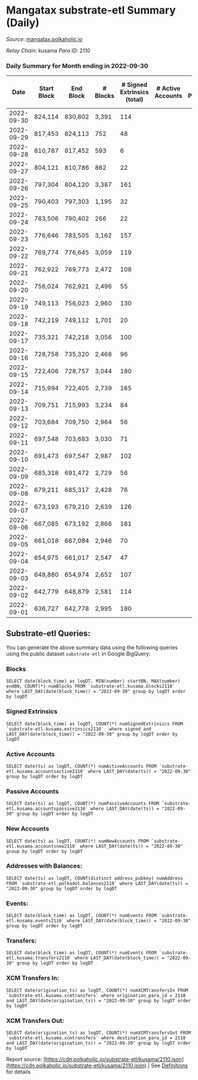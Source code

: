 # Mangatax substrate-etl Summary (Daily)

_Source_: [mangatax.polkaholic.io](https://mangatax.polkaholic.io)

*Relay Chain*: kusama
*Para ID*: 2110



### Daily Summary for Month ending in 2022-09-30


| Date | Start Block | End Block | # Blocks | # Signed Extrinsics (total) | # Active Accounts | # Passive | # New | # Addresses with Balances | # Events | # Transfers | # XCM Transfers In | # XCM Transfers Out | Issues | 
| ---- | ----------- | --------- | -------- | --------------------------- | ----------------- | --------- | ----- | ------------------------- | -------- | ----------- | ------------------ | ------------------- | ------ |
| 2022-09-30 | 824,114 | 830,802 | 3,391 | 114 |  |  |  | 1,339 | 7,018 |   | 13 ($1,072.61) | 8 ($1,470.35) |  |
| 2022-09-29 | 817,453 | 824,113 | 752 | 48 |  |  |  |  | 1,623 |   | 24 ($1,142.74) | 2 ($5,942.95) |  |
| 2022-09-28 | 810,787 | 817,452 | 593 | 6 |  |  |  |  | 1,195 | 1  | 26 ($21,768.09) |   |  |
| 2022-09-27 | 804,121 | 810,786 | 862 | 22 |  |  |  |  | 1,749 |   | 14 ($560.57) |   |  |
| 2022-09-26 | 797,304 | 804,120 | 3,387 | 161 |  |  |  |  | 7,091 | 1  | 23 ($129.31) | 19 ($12,320.67) |  |
| 2022-09-25 | 790,403 | 797,303 | 1,195 | 32 |  |  |  |  | 2,507 |   | 14 ($1,230.13) | 1 ($6.01) |  |
| 2022-09-24 | 783,506 | 790,402 | 266 | 22 |  |  |  |  | 594 |   | 15 ($719.55) |   |  |
| 2022-09-23 | 776,646 | 783,505 | 3,162 | 157 |  |  |  |  | 6,547 | 3  | 13 ($670.63) | 10 ($722.74) |  |
| 2022-09-22 | 769,774 | 776,645 | 3,059 | 119 |  |  |  |  | 6,337 | 1  | 16 ($2,096.48) | 14 ($1,145.03) |  |
| 2022-09-21 | 762,922 | 769,773 | 2,472 | 108 |  |  |  |  | 5,115 | 1  | 11 ($935.53) | 7 ($336.32) |  |
| 2022-09-20 | 756,024 | 762,921 | 2,496 | 55 |  |  |  |  | 5,107 |   | 14 ($281.23) | 2 ($69.73) |  |
| 2022-09-19 | 749,113 | 756,023 | 2,960 | 130 |  |  |  |  | 6,172 |   | 17 ($602.87) | 10 ($398.49) |  |
| 2022-09-18 | 742,219 | 749,112 | 1,701 | 20 |  |  |  |  | 3,596 |   | 7 ($224.58) | 1  |  |
| 2022-09-17 | 735,321 | 742,218 | 3,056 | 100 |  |  |  |  | 6,306 |   | 9 ($180.24) | 12 ($650.33) |  |
| 2022-09-16 | 728,758 | 735,320 | 2,468 | 96 |  |  |  |  | 5,043 |   | 15 ($726.44) | 8 ($296.50) |  |
| 2022-09-15 | 722,406 | 728,757 | 3,044 | 180 |  |  |  |  | 6,491 | 1  | 32 ($3,514.26) | 10 ($127.35) |  |
| 2022-09-14 | 715,994 | 722,405 | 2,739 | 165 |  |  |  |  | 5,794 |   | 32 ($2,017.73) | 12 ($1,133.81) |  |
| 2022-09-13 | 709,751 | 715,993 | 3,234 | 84 |  |  |  |  | 6,603 |   | 8 ($171.62) | 8 ($388.86) |  |
| 2022-09-12 | 703,684 | 709,750 | 2,964 | 56 |  |  |  |  | 6,093 |   | 4 ($10.75) | 5 ($550.01) |  |
| 2022-09-11 | 697,548 | 703,683 | 3,030 | 71 |  |  |  |  | 6,224 |   | 10 ($506.08) | 3 ($179.38) |  |
| 2022-09-10 | 691,473 | 697,547 | 2,987 | 102 |  |  |  |  | 6,233 |   | 8 ($137.86) | 7 ($909.66) |  |
| 2022-09-09 | 685,318 | 691,472 | 2,729 | 56 |  |  |  |  | 5,578 | 1  | 7 ($41.77) | 3 ($4,768.99) |  |
| 2022-09-08 | 679,211 | 685,317 | 2,428 | 76 |  |  |  |  | 5,045 |   | 15 ($4,970.14) | 4 ($194.05) |  |
| 2022-09-07 | 673,193 | 679,210 | 2,639 | 126 |  |  |  |  | 5,527 | 1  | 7 ($279.11) | 11 ($2,396.71) |  |
| 2022-09-06 | 667,085 | 673,192 | 2,866 | 181 |  |  |  |  | 6,061 | 4  | 7 ($1,605.49) | 4 ($113.16) |  |
| 2022-09-05 | 661,018 | 667,084 | 2,946 | 70 |  |  |  |  | 6,132 |   | 10 ($266.93) | 4 ($105.09) |  |
| 2022-09-04 | 654,975 | 661,017 | 2,547 | 47 |  |  |  |  | 5,279 |   | 5 ($71.58) | 1 ($42.46) |  |
| 2022-09-03 | 648,880 | 654,974 | 2,652 | 107 |  |  |  |  | 5,579 |   | 17 ($3,803.86) | 5 ($2,126.26) |  |
| 2022-09-02 | 642,779 | 648,879 | 2,581 | 114 |  |  |  |  | 5,391 |   | 23 ($353.06) | 12 ($688.61) |  |
| 2022-09-01 | 636,727 | 642,778 | 2,995 | 180 |  |  |  |  | 6,270 | 2  | 30 ($833.66) | 24 ($11,520.87) |  |

## Substrate-etl Queries:
You can generate the above summary data using the following queries using the public dataset `substrate-etl` in Google BigQuery:


### Blocks
```
SELECT date(block_time) as logDT, MIN(number) startBN, MAX(number) endBN, COUNT(*) numBlocks FROM `substrate-etl.kusama.blocks2110`  where LAST_DAY(date(block_time)) = "2022-09-30" group by logDT order by logDT
```


### Signed Extrinsics
```
SELECT date(block_time) as logDT, COUNT(*) numSignedExtrinsics FROM `substrate-etl.kusama.extrinsics2110`  where signed and LAST_DAY(date(block_time)) = "2022-09-30" group by logDT order by logDT
```


### Active Accounts
```
SELECT date(ts) as logDT, COUNT(*) numActiveAccounts FROM `substrate-etl.kusama.accountsactive2110` where LAST_DAY(date(ts)) = "2022-09-30" group by logDT order by logDT
```


### Passive Accounts
```
SELECT date(ts) as logDT, COUNT(*) numPassiveAccounts FROM `substrate-etl.kusama.accountspassive2110` where LAST_DAY(date(ts)) = "2022-09-30" group by logDT order by logDT
```


### New Accounts
```
SELECT date(ts) as logDT, COUNT(*) numNewAccounts FROM `substrate-etl.kusama.accountsnew2110` where LAST_DAY(date(ts)) = "2022-09-30" group by logDT order by logDT
```


### Addresses with Balances:
```
SELECT date(ts) as logDT, COUNT(distinct address_pubkey) numAddress FROM `substrate-etl.polkadot.balances2110` where LAST_DAY(date(ts)) = "2022-09-30" group by logDT order by logDT
```


### Events:
```
SELECT date(block_time) as logDT, COUNT(*) numEvents FROM `substrate-etl.kusama.events2110` where LAST_DAY(date(block_time)) = "2022-09-30" group by logDT order by logDT
```


### Transfers:
```
SELECT date(block_time) as logDT, COUNT(*) numEvents FROM `substrate-etl.kusama.transfers2110` where LAST_DAY(date(block_time)) = "2022-09-30" group by logDT order by logDT
```


### XCM Transfers In:
```
SELECT date(origination_ts) as logDT, COUNT(*) numXCMTransfersIn FROM `substrate-etl.kusama.xcmtransfers` where origination_para_id = 2110 and LAST_DAY(date(origination_ts)) = "2022-09-30" group by logDT order by logDT
```


### XCM Transfers Out:
```
SELECT date(origination_ts) as logDT, COUNT(*) numXCMTransfersOut FROM `substrate-etl.kusama.xcmtransfers` where destination_para_id = 2110 and LAST_DAY(date(origination_ts)) = "2022-09-30" group by logDT order by logDT
```



Report source: [https://cdn.polkaholic.io/substrate-etl/kusama/2110.json](https://cdn.polkaholic.io/substrate-etl/kusama/2110.json) | See [Definitions](/DEFINITIONS.md) for details
